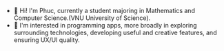 - 👋 Hi! I'm Phuc, currently a student majoring in Mathematics and Computer Science.(VNU University of Science). 
- 👀 I'm interested in programming apps, more broadly in exploring surrounding technologies, developing useful and creative features, and ensuring UX/UI quality.

<!---
phucday/phucday is a ✨ special ✨ repository because its `README.md` (this file) appears on your GitHub profile.
You can click the Preview link to take a look at your changes.
--->
